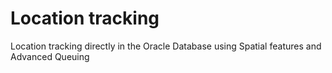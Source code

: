 # Location tracking
Location tracking directly in the Oracle Database using Spatial features and Advanced Queuing
